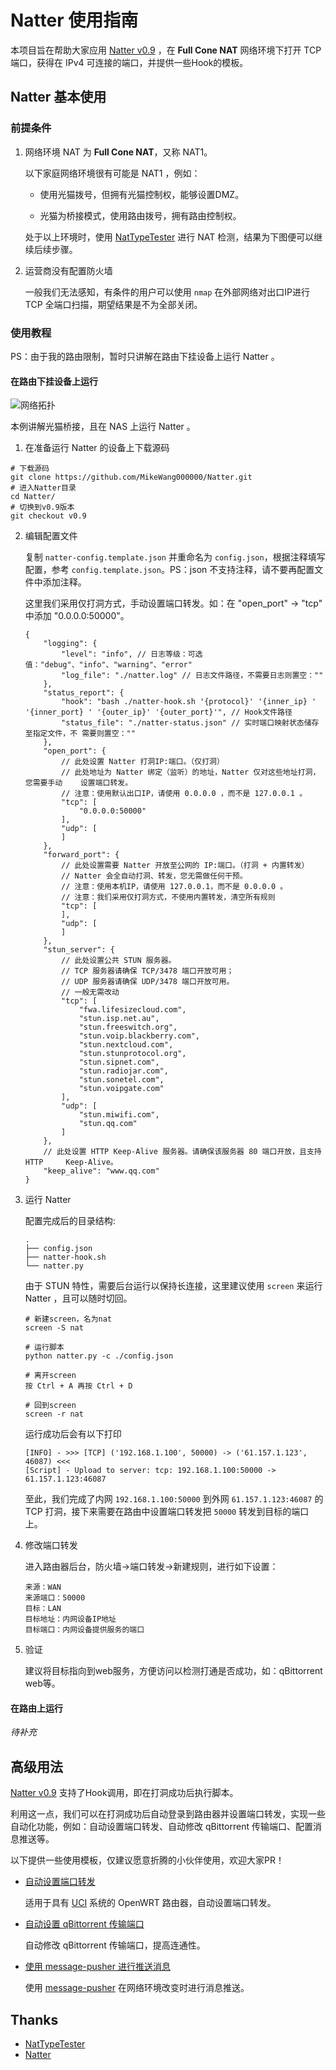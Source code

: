 # Natter 使用指南

本项目旨在帮助大家应用 [Natter v0.9](https://github.com/MikeWang000000/Natter/tree/v0.9) ，在 **Full Cone NAT** 网络环境下打开 TCP 端口，获得在 IPv4 可连接的端口，并提供一些Hook的模板。

## Natter 基本使用

### 前提条件

1. 网络环境 NAT 为 **Full Cone NAT**，又称 NAT1。

    以下家庭网络环境很有可能是 NAT1 ，例如：

    * 使用光猫拨号，但拥有光猫控制权，能够设置DMZ。

    * 光猫为桥接模式，使用路由拨号，拥有路由控制权。

    处于以上环境时，使用 [NatTypeTester](https://github.com/HMBSbige/NatTypeTester) 进行 NAT 检测，结果为下图便可以继续后续步骤。

2. 运营商没有配置防火墙

    一般我们无法感知，有条件的用户可以使用 `nmap` 在外部网络对出口IP进行 TCP 全端口扫描，期望结果是不为全部关闭。

### 使用教程

PS：由于我的路由限制，暂时只讲解在路由下挂设备上运行 Natter 。

#### 在路由下挂设备上运行

![网络拓扑](img/network.jpg)

本例讲解光猫桥接，且在 NAS 上运行 Natter 。

1. 在准备运行 Natter 的设备上下载源码
```shell
# 下载源码
git clone https://github.com/MikeWang000000/Natter.git
# 进入Natter目录
cd Natter/
# 切换到v0.9版本
git checkout v0.9
```

2. 编辑配置文件

    复制 `natter-config.template.json` 并重命名为 `config.json`，根据注释填写配置，参考 `config.template.json`。PS：json 不支持注释，请不要再配置文件中添加注释。

    这里我们采用仅打洞方式，手动设置端口转发。如：在 "open_port" -> "tcp" 中添加 "0.0.0.0:50000"。
    ```
    {
        "logging": {
            "level": "info", // 日志等级：可选值："debug"、"info"、"warning"、"error"
            "log_file": "./natter.log" // 日志文件路径，不需要日志则置空：""
        },
        "status_report": {
            "hook": "bash ./natter-hook.sh '{protocol}' '{inner_ip} ' '{inner_port} ' '{outer_ip}' '{outer_port}'", // Hook文件路径
            "status_file": "./natter-status.json" // 实时端口映射状态储存至指定文件，不 需要则置空：""
        },
        "open_port": {
            // 此处设置 Natter 打洞IP:端口。（仅打洞）
            // 此处地址为 Natter 绑定（监听）的地址，Natter 仅对这些地址打洞，您需要手动    设置端口转发。
            // 注意：使用默认出口IP，请使用 0.0.0.0 ，而不是 127.0.0.1 。
            "tcp": [
                "0.0.0.0:50000"
            ],
            "udp": [
            ]
        },
        "forward_port": {
            // 此处设置需要 Natter 开放至公网的 IP:端口。（打洞 + 内置转发）
            // Natter 会全自动打洞、转发，您无需做任何干预。
            // 注意：使用本机IP，请使用 127.0.0.1，而不是 0.0.0.0 。
            // 注意：我们采用仅打洞方式，不使用内置转发，清空所有规则
            "tcp": [
            ],
            "udp": [
            ]
        },
        "stun_server": {
            // 此处设置公共 STUN 服务器。
            // TCP 服务器请确保 TCP/3478 端口开放可用；
            // UDP 服务器请确保 UDP/3478 端口开放可用。
            // 一般无需改动
            "tcp": [
                "fwa.lifesizecloud.com",
                "stun.isp.net.au",
                "stun.freeswitch.org",
                "stun.voip.blackberry.com",
                "stun.nextcloud.com",
                "stun.stunprotocol.org",
                "stun.sipnet.com",
                "stun.radiojar.com",
                "stun.sonetel.com",
                "stun.voipgate.com"
            ],
            "udp": [
                "stun.miwifi.com",
                "stun.qq.com"
            ]
        },
        // 此处设置 HTTP Keep-Alive 服务器。请确保该服务器 80 端口开放，且支持 HTTP     Keep-Alive。
        "keep_alive": "www.qq.com"
    }
    ```

3. 运行 Natter

    配置完成后的目录结构: 
    ```
    .
    ├── config.json
    ├── natter-hook.sh
    └── natter.py
    ```

    由于 STUN 特性，需要后台运行以保持长连接，这里建议使用 `screen` 来运行 Natter ，且可以随时切回。

    ```shell
    # 新建screen，名为nat
    screen -S nat

    # 运行脚本
    python natter.py -c ./config.json

    # 离开screen
    按 Ctrl + A 再按 Ctrl + D

    # 回到screen
    screen -r nat
    ```
    运行成功后会有以下打印
    ```
    [INFO] - >>> [TCP] ('192.168.1.100', 50000) -> ('61.157.1.123', 46087) <<<
    [Script] - Upload to server: tcp: 192.168.1.100:50000 -> 61.157.1.123:46087
    ```
    至此，我们完成了内网 `192.168.1.100:50000` 到外网 `61.157.1.123:46087` 的 TCP 打洞，接下来需要在路由中设置端口转发把 `50000` 转发到目标的端口上。

4. 修改端口转发

    进入路由器后台，防火墙->端口转发->新建规则，进行如下设置：
    ```
    来源：WAN
    来源端口：50000
    目标：LAN
    目标地址：内网设备IP地址
    目标端口：内网设备提供服务的端口
    ```

5. 验证

    建议将目标指向到web服务，方便访问以检测打通是否成功，如：qBittorrent web等。

#### 在路由上运行

*待补充*

## 高级用法

[Natter v0.9](https://github.com/MikeWang000000/Natter/tree/v0.9) 支持了Hook调用，即在打洞成功后执行脚本。

利用这一点，我们可以在打洞成功后自动登录到路由器并设置端口转发，实现一些自动化功能，例如：自动设置端口转发、自动修改 qBittorrent 传输端口、配置消息推送等。

以下提供一些使用模板，仅建议愿意折腾的小伙伴使用，欢迎大家PR！

* [自动设置端口转发](https://github.com/1368129224/Natter-User-Guide/blob/main/template/auto_forward/auto_forward.md)

    适用于具有  [UCI](https://openwrt.org/zh/docs/guide-user/base-system/uci) 系统的 OpenWRT 路由器，自动设置端口转发。

* [自动设置 qBittorrent 传输端口](https://github.com/1368129224/Natter-User-Guide/blob/main/template/qBittorrent/qBittorrent.md)

    自动修改 qBittorrent 传输端口，提高连通性。

* [使用 message-pusher 进行推送消息](https://github.com/1368129224/Natter-User-Guide/blob/main/template/push/push.md)

    使用 [message-pusher](https://github.com/songquanpeng/message-pusher) 在网络环境改变时进行消息推送。

## Thanks

* [NatTypeTester](https://github.com/HMBSbige/NatTypeTester)
* [Natter](https://github.com/MikeWang000000/Natter)
